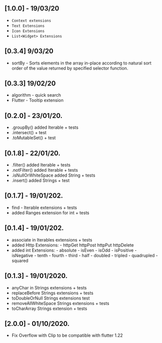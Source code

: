 ## [1.0.0] - 19/03/20
- `Context extensions`
- `Text Extensions`
- `Icon Extensions`
- `List<Widget> Extensions`
## [0.3.4] 9/03/20
- sortBy - Sorts elements in the array in-place according to natural sort order of the value returned by specified selector function.
## [0.3.3] 19/02/20
- algorithm - quick search
- Flutter - Tooltip extension

## [0.2.0] - 23/01/20.
- .groupBy() added Iterable + tests
- .intersect() + test
- .toMutableSet() + test

## [0.1.8] - 22/01/20.
- .filter() added Iterable + tests
- .notFilter() added Iterable + tests
- .isNullOrWhiteSpace added String + tests
- .insert() added Strings + test

## [0.1.7] - 19/01/202.
- find - Iterable extensions + tests
- added Ranges extension for int + tests

## [0.1.4] - 19/01/202.
- associate in Iterables extensions + tests
- added Http Extensions: - httpGet httpPost httpPut httpDelete
- added int Extensions: - absolute
                        - isEven
                        - isOdd
                        - isPositive
                        - isNegative
                        - tenth
                        - fourth
                        - third
                        - half
                        - doubled
                        - tripled
                        - quadrupled
                        - squared


## [0.1.3] - 19/01/2020.
- anyChar in Strings extensions + tests
- replaceBefore Strings extensions + tests
- toDoubleOrNull Strings extensions test
- removeAllWhiteSpace Strings extensions + tests
- toCharArray Strings extension + tests

 
## [2.0.0] - 01/10/2020.
- Fix Overflow with Clip to be compatible with flutter 1.22

 
